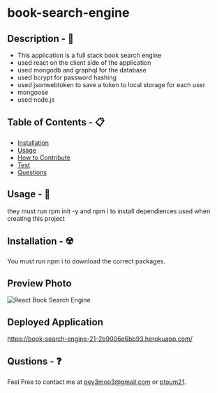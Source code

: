 # book-search-engine

## Description - 💠
* This application is a full stack book search engine
* used react on the client side of the application
* used mongodb and graphql for the database
* used bcrypt for password hashing
* used jsonwebtoken to save a token to local storage for each user
* mongoose
* used node.js

## Table of Contents - 📋
* [Installation](#installation---☢️)
* [Usage](#usage---💎)
* [How to Contribute](#how-to-contribute---🍴)
* [Test](#test---🧪)
* [Questions](#qustions---❓)

## Usage - 💎
they must run rpm init -y and npm i to install dependiences used when creating this project

## Installation - ☢️
 You must run npm i to download the correct packages.

## Preview Photo
![React Book Search Engine](https://github.com/pToum21/book-serach-engine/assets/138056441/d9d60ebd-b3c8-4a35-b18b-0034479c1c9a)

## Deployed Application
https://book-search-engine-21-2b9006e6bb93.herokuapp.com/

## Qustions - ❓
Feel Free to contact me at pey3moo3@gmail.com or [ptoum21](https://github.com/ptoum21).
